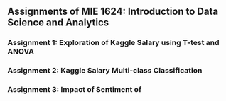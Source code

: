 ## Assignments of MIE 1624: Introduction to Data Science and Analytics
### Assignment 1: Exploration of Kaggle Salary using T-test and ANOVA 
### Assignment 2: Kaggle Salary Multi-class Classification
### Assignment 3: Impact of Sentiment of   

